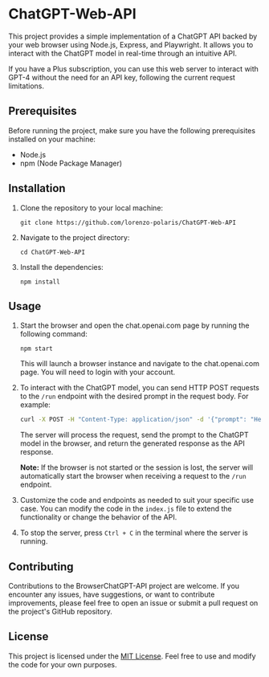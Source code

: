 # ChatGPT-Web-API

This project provides a simple implementation of a ChatGPT API backed by your web browser using Node.js, Express, and Playwright. It allows you to interact with the ChatGPT model in real-time through an intuitive API.

If you have a Plus subscription, you can use this web server to interact with GPT-4 without the need for an API key, following the current request limitations.

## Prerequisites

Before running the project, make sure you have the following prerequisites installed on your machine:

- Node.js
- npm (Node Package Manager)

## Installation

1. Clone the repository to your local machine:

   ```
   git clone https://github.com/lorenzo-polaris/ChatGPT-Web-API
   ```

2. Navigate to the project directory:

   ```
   cd ChatGPT-Web-API
   ```

3. Install the dependencies:

   ```
   npm install
   ```

## Usage

1. Start the browser and open the chat.openai.com page by running the following command:

   ```
   npm start
   ```

   This will launch a browser instance and navigate to the chat.openai.com page. You will need to login with your account.

2. To interact with the ChatGPT model, you can send HTTP POST requests to the `/run` endpoint with the desired prompt in the request body. For example:

   ```bash
   curl -X POST -H "Content-Type: application/json" -d '{"prompt": "Hello, ChatGPT!"}' http://localhost:3000/run
   ```

   The server will process the request, send the prompt to the ChatGPT model in the browser, and return the generated response as the API response.

   **Note:** If the browser is not started or the session is lost, the server will automatically start the browser when receiving a request to the `/run` endpoint.

3. Customize the code and endpoints as needed to suit your specific use case. You can modify the code in the `index.js` file to extend the functionality or change the behavior of the API.

4. To stop the server, press `Ctrl + C` in the terminal where the server is running.

## Contributing

Contributions to the BrowserChatGPT-API project are welcome. If you encounter any issues, have suggestions, or want to contribute improvements, please feel free to open an issue or submit a pull request on the project's GitHub repository.

## License

This project is licensed under the [MIT License](LICENSE). Feel free to use and modify the code for your own purposes.
